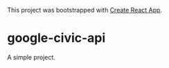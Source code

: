 This project was bootstrapped with [Create React App](https://github.com/facebook/create-react-app).

google-civic-api
=====
A simple project.